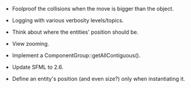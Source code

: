 - Foolproof the collisions when the move is bigger than the object.

- Logging with various verbosity levels/topics.

- Think about where the entities' position should be.

- View zooming.

- Implement a ComponentGroup::getAllContiguous().

- Update SFML to 2.6.

- Define an entity's position (and even size?) only when instantiating it.
